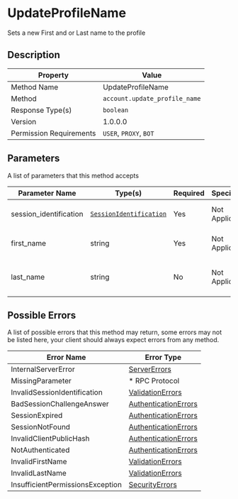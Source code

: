 # UpdateProfileName

Sets a new First and or Last name to the profile

## Description

| Property                | Value                         |
|-------------------------|-------------------------------|
| Method Name             | UpdateProfileName             |
| Method                  | `account.update_profile_name` |
| Response Type(s)        | `boolean`                     |
| Version                 | 1.0.0.0                       |
| Permission Requirements | `USER`, `PROXY`, `BOT`        |

## Parameters

A list of parameters that this method accepts

| Parameter Name         | Type(s)                                                           | Required | Specification  | Deprecated | Versions | Description                                    |
|------------------------|-------------------------------------------------------------------|----------|----------------|------------|----------|------------------------------------------------|
| session_identification | [`SessionIdentification`](../../Objects/SessionIdentification.md) | Yes      | Not Applicable | No         | 1.0      | The Session Identification object              |
| first_name             | string                                                            | Yes      | Not Applicable | No         | 1.0      | The first name to set to the profile           |
| last_name              | string                                                            | No       | Not Applicable | No         | 1.0      | The last name to set to the profile (Optional) |

## Possible Errors

A list of possible errors that this method may return, some errors
may not be listed here, your client should always expect errors from
any method.

| Error Name                       | Error Type                                                   |
|----------------------------------|--------------------------------------------------------------|
| InternalServerError              | [ServerErrors](../../Errors/ServerErrors.md)                 |
| MissingParameter                 | * RPC Protocol                                               |
| InvalidSessionIdentification     | [ValidationErrors](../../Errors/ValidationErrors.md)         |
| BadSessionChallengeAnswer        | [AuthenticationErrors](../../Errors/AuthenticationErrors.md) |
| SessionExpired                   | [AuthenticationErrors](../../Errors/AuthenticationErrors.md) |
| SessionNotFound                  | [AuthenticationErrors](../../Errors/AuthenticationErrors.md) |
| InvalidClientPublicHash          | [AuthenticationErrors](../../Errors/AuthenticationErrors.md) |
| NotAuthenticated                 | [AuthenticationErrors](../../Errors/AuthenticationErrors.md) |
| InvalidFirstName                 | [ValidationErrors](../../Errors/ValidationErrors.md)         |
| InvalidLastName                  | [ValidationErrors](../../Errors/ValidationErrors.md)         |
| InsufficientPermissionsException | [SecurityErrors](../../Errors/SecurityErrors.md)             |